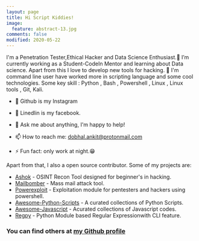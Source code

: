 ```yaml
---
layout: page
title: Hi Script Kiddies!
image:
  feature: abstract-13.jpg
comments: false
modified: 2020-05-22
---
```


I'm a Penetration Tester,Ethical Hacker and Data Science Enthusiast.🔭 I’m currently working as a Student-CodeIn Mentor and learning about Data science. Apart from this I love to develop new tools for hacking. 🌱 I'm command line user have worked more in scripting language and some cool technologies.
Some key skill : Python , Bash , Powershell , Linux , Linux tools , Git, Kali.
- 🔭 Github is my Instagram
- 🔭 Linedlin is my facebook.

- 💬 Ask me about anything, I'm happy to help!
- 📫 How to reach me: dobhal.ankit@protonmail.com
- ⚡ Fun fact: only work at night.:grin:

Apart from that, I also a open source contributor.
Some of my projects are:
- [Ashok](https://github.com/ankitdobhal/Ashok) - OSINT Recon Tool designed for beginner's in hacking.
- [Mailbomber](https://github.com/ankitdobhal/MailBomber) - Mass mail attack tool.
- [Powerexploit](https://github.com/ankitdobhal/Powerexploit) - Exploitation module for pentesters and hackers using powershell.
- [Awesome-Python-Scripts](https://github.com/ankitdobhal/Awesome-Python-Scripts) - A curated collections of Python Scripts.
- [Awesome-Javascript](https://github.com/ankitdobhal/Awesome-Javascript) - Acurated collections of Javascript codes.
- [Regpy](https://github.com/ankitdobhal/regpy) - Python Module based Regular Expressionwith CLI feature.

### You can find others at [my Github profile](https://github.com/ankitdobhal)
